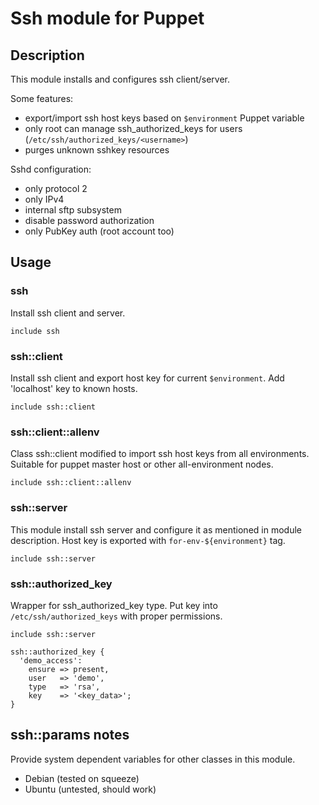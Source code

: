 # Ssh module for Puppet

## Description
This module installs and configures ssh client/server.

Some features:

- export/import ssh host keys based on `$environment` Puppet variable
- only root can manage ssh_authorized_keys for users (`/etc/ssh/authorized_keys/<username>`)
- purges unknown sshkey resources

Sshd configuration:

- only protocol 2
- only IPv4
- internal sftp subsystem
- disable password authorization
- only PubKey auth (root account too)

## Usage

### ssh
Install ssh client and server.

    include ssh

### ssh::client
Install ssh client and export host key for current `$environment`.
Add 'localhost' key to known hosts.

    include ssh::client

### ssh::client::allenv
Class ssh::client modified to import ssh host keys from all environments.
Suitable for puppet master host or other all-environment nodes.

    include ssh::client::allenv

### ssh::server
This module install ssh server and configure it as mentioned in module description.
Host key is exported with `for-env-${environment}` tag.

    include ssh::server

### ssh::authorized_key
Wrapper for ssh_authorized_key type. Put key into `/etc/ssh/authorized_keys` with proper permissions.

    include ssh::server

    ssh::authorized_key {
      'demo_access':
        ensure => present,
        user   => 'demo',
        type   => 'rsa',
        key    => '<key_data>';
    }

## ssh::params notes
Provide system dependent variables for other classes in this module.

- Debian (tested on squeeze)
- Ubuntu (untested, should work)

